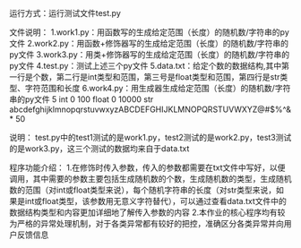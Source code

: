 
运行方式：运行测试文件test.py

文件说明：
1.work1.py：用函数写的生成给定范围（长度）的随机数/字符串的py文件
2.work2.py：用函数+修饰器写的生成给定范围（长度）的随机数/字符串的py文件
3.work3.py：用类+修饰器写的生成给定范围（长度）的随机数/字符串的py文件
4.test.py：测试上述三个py文件
5.data.txt：给定个数的数据结构,其中第一行是个数，第二行是int类型和范围，第三号是float类型和范围，第四行是str类型、字符范围和长度
6.work4.py：用生成器生成给定范围（长度）的随机数/字符串的py文件
5
int 0 100
float 0 10000
str abcdefghijklmnopqrstuvwxyzABCDEFGHIJKLMNOPQRSTUVWXYZ@#$%^&* 50

说明：
test.py中的test1测试的是work1.py，test2测试的是work2.py，test3测试的是work3.py，这三个测试的数据均来自于data.txt

程序功能介绍：
1.在修饰时传入参数，传入的参数都需要在txt文件中写好，以便调用，其中需要的参数主要包括生成随机数的个数，生成随机数的类型，生成随机数的范围（对int或float类型来说），每个随机字符串的长度（对str类型来说，如果是int或float类型，该参数用无意义字符替代），可以通过查看data.txt文件中的数据结构类型和内容更加详细地了解传入参数的内容
2.本作业的核心程序均有较为严格的异常处理机制，对于各类异常都有较好的把控，准确区分各类异常并向用户反馈信息